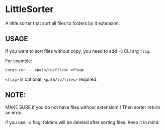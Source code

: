 # LittleSorter

A little sorter that sort all files to folders by it extension.

## USAGE 
If you want to sort files without copy, you need to add `-d` CLI arg `flag`.

For example:

`cargo run -- <path/to/files> <flag>`

`<flag>` is optional, `<path/to/files>` required.


## NOTE:
MAKE SURE if you do not have files without extension!!! Then sorter return an error.

if you use `-d` flag, folders will be deleted after sorting files.
Keep it in mind.